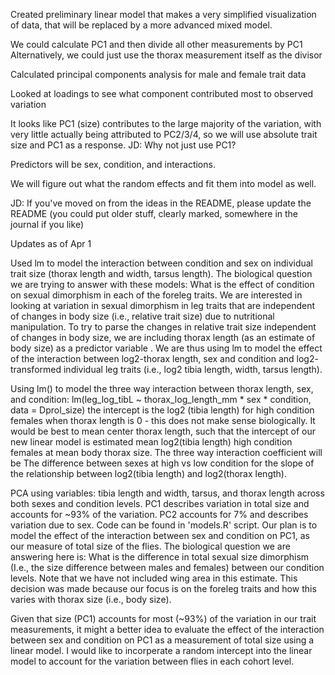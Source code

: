 Created preliminary linear model that makes a very simplified visualization of data, that will be replaced by a more advanced mixed model.

We could calculate PC1 and then divide all other measurements by PC1
Alternatively, we could just use the thorax measurement itself as the divisor

Calculated principal components analysis for male and female trait data

Looked at loadings to see what component contributed most to observed variation

It looks like PC1 (size) contributes to the large majority of the variation, with very little actually being attributed to PC2/3/4, so we will use absolute trait size and PC1 as a response. JD: Why not just use PC1?

Predictors will be sex, condition, and interactions.

We will figure out what the random effects and fit them into model as well.

JD: If you've moved on from the ideas in the README, please update the README (you could put older stuff, clearly marked, somewhere in the journal if you like)


Updates as of Apr 1 

Used lm to model the interaction between condition and sex on individual trait size (thorax length and width, tarsus length). The biological question we are trying to answer with these models: What is the effect of condition on sexual dimorphism in each of the foreleg traits. We are interested in looking at variation in sexual dimorphism in leg traits that are independent of changes in body size (i.e., relative trait size) due to nutritional manipulation. To try to parse the changes in relative trait size independent of changes in body size, we are including thorax length (as an estimate of body size) as a predictor variable . We are thus using lm to model the effect of the interaction between log2-thorax length, sex and condition and log2- transformed individual leg traits (i.e., log2 tibia length, width, tarsus length). 

Using lm() to model the three way interaction between thorax length, sex, and condition: lm(leg_log_tibL ~ thorax_log_length_mm * sex * condition, data = Dprol_size) 
the intercept is the log2 (tibia length) for high condition females when thorax length is 0 - this does not make sense biologically. It would be best to mean center thorax length, such that the intercept of our new linear model is estimated mean log2(tibia length) high condition females at mean body thorax size. The three way interaction coefficient will be The difference between sexes at high vs low condition for the slope of the relationship between log2(tibia length) and log2(thorax length). 

PCA using variables: tibia length and width, tarsus, and thorax length across both sexes and condition levels. PC1 describes variation in total size and accounts for ~93% of the variation. PC2 accounts for 7% and describes variation due to sex. Code can be found in 'models.R' script. Our plan is to model the effect of the interaction between sex and condition on PC1, as our measure of total size of the flies. The biological question we are answering here is: What is the difference in total sexual size dimorphism (I.e., the size difference between males and females) between our condition levels. Note that we have not included wing area in this estimate. This decision was made because our focus is on the foreleg traits and how this varies with thorax size (i.e., body size). 

Given that size (PC1) accounts for most (~93%) of the variation in our trait measurements, it might a better idea to evaluate the effect of the interaction between sex and condition on PC1 as a measurement of total size using a linear model. 
I would like to incorperate a random intercept into the linear model to account for the variation between flies in each cohort level. 



